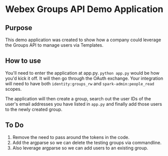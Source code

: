 # Webex Groups API Demo Application

## Purpose

This demo application was created to show how a company could leverage the Groups API to manage users via Templates.  

## How to use

You'll need to enter the application at app.py.  `python app.py` would be how you'd kick it off.  It will then go through the OAuth exchange.  Your integration will need to have both `identity:groups_rw` and `spark-admin:people_read` scopes.  

The application will then create a group, search out the user IDs of the user's email addresses you have listed in `app.py` and finally add those users to the newly created group. 

## To Do

1. Remove the need to pass around the tokens in the code.
1. Add the argparse so we can delete the testing groups via commandline.
1. Also leverage argparse so we can add users to an existing group.